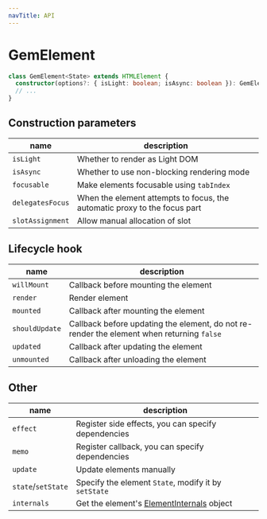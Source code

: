 ```yaml
---
navTitle: API
---
```


# GemElement

```ts
class GemElement<State> extends HTMLElement {
  constructor(options?: { isLight: boolean; isAsync: boolean }): GemElement;
  // ...
}
```

## Construction parameters

| name             | description                                                               |
| ---------------- | ------------------------------------------------------------------------- |
| `isLight`        | Whether to render as Light DOM                                            |
| `isAsync`        | Whether to use non-blocking rendering mode                                |
| `focusable`      | Make elements focusable using `tabIndex`                                  |
| `delegatesFocus` | When the element attempts to focus, the automatic proxy to the focus part |
| `slotAssignment` | Allow manual allocation of slot                                           |

## Lifecycle hook

| name           | description                                                                               |
| -------------- | ----------------------------------------------------------------------------------------- |
| `willMount`    | Callback before mounting the element                                                      |
| `render`       | Render element                                                                            |
| `mounted`      | Callback after mounting the element                                                       |
| `shouldUpdate` | Callback before updating the element, do not re-render the element when returning `false` |
| `updated`      | Callback after updating the element                                                       |
| `unmounted`    | Callback after unloading the element                                                      |

## Other

| name               | description                                          |
| ------------------ | ---------------------------------------------------- |
| `effect`           | Register side effects, you can specify dependencies  |
| `memo`             | Register callback, you can specify dependencies      |
| `update`           | Update elements manually                             |
| `state`/`setState` | Specify the element `State`, modify it by `setState` |
| `internals`        | Get the element's [ElementInternals][2] object       |

[2]: https://html.spec.whatwg.org/multipage/custom-elements.html#the-elementinternals-interface
